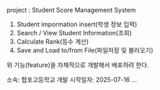 project : Student Score Management System
1. Student impormation insert(학생 정보 입력)
2. Search / View Student Information(조회)
3. Calculate Rank(등수 계산)
4. Save and Load to/from File(파일저장 및 불러오기)

위 기능(feature)을 자체적으로 개발해서 배포하려 한다.

소속: 합포고등학교
개발 시작일자: 2025-07-16
...